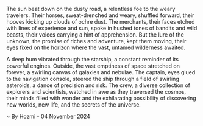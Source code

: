 
The sun beat down on the dusty road, a relentless foe to the weary travelers. Their horses, sweat-drenched and weary, shuffled forward, their hooves kicking up clouds of ochre dust. The merchants, their faces etched with lines of experience and sun, spoke in hushed tones of bandits and wild beasts, their voices carrying a hint of apprehension. But the lure of the unknown, the promise of riches and adventure, kept them moving, their eyes fixed on the horizon where the vast, untamed wilderness awaited.

A deep hum vibrated through the starship, a constant reminder of its powerful engines. Outside, the vast emptiness of space stretched on forever, a swirling canvas of galaxies and nebulae. The captain, eyes glued to the navigation console, steered the ship through a field of swirling asteroids, a dance of precision and risk. The crew, a diverse collection of explorers and scientists, watched in awe as they traversed the cosmos, their minds filled with wonder and the exhilarating possibility of discovering new worlds, new life, and the secrets of the universe. 

~ By Hozmi - 04 November 2024

